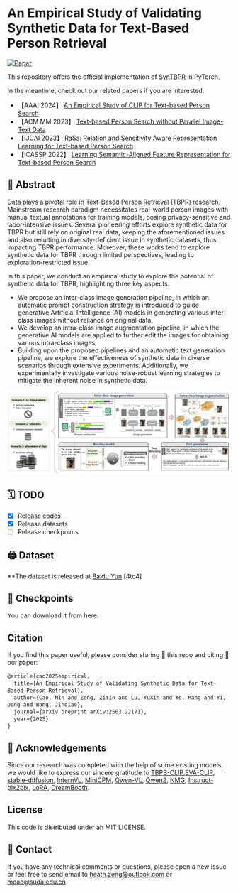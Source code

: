 <div>

# An Empirical Study of Validating Synthetic Data for Text-Based Person Retrieval
[![Paper](http://img.shields.io/badge/Paper-arxiv.2503.22171-FF6B6B.svg)](https://arxiv.org/pdf/2503.22171)
</div>

This repository offers the official implementation of [SynTBPR](https://arxiv.org/pdf/2503.22171) in PyTorch.

In the meantime, check out our related papers if you are interested:
+ 【AAAI 2024】 [An Empirical Study of CLIP for Text-based Person Search](https://arxiv.org/abs/2308.10045)
+ 【ACM MM 2023】 [Text-based Person Search without Parallel Image-Text Data](https://arxiv.org/abs/2305.12964)
+ 【IJCAI 2023】 [RaSa: Relation and Sensitivity Aware Representation Learning for Text-based Person Search](https://arxiv.org/abs/2305.13653)
+ 【ICASSP 2022】 [Learning Semantic-Aligned Feature Representation for Text-based Person Search](https://arxiv.org/abs/2112.06714)

## 📖 Abstract

Data plays a pivotal role in Text-Based Person Retrieval (TBPR) research. Mainstream research paradigm necessitates real-world person images with manual textual annotations for training models, posing privacy-sensitive and labor-intensive issues. Several pioneering efforts explore synthetic data for TBPR but still rely on original real data, keeping the aforementioned issues and also resulting in diversity-deficient issue in synthetic datasets, thus impacting TBPR performance. Moreover, these works tend to explore synthetic data for TBPR through limited perspectives, leading to exploration-restricted issue.

In this paper, we conduct an empirical study to explore the potential of synthetic data for TBPR, highlighting three key aspects.

- We propose an inter-class image generation pipeline, in which an automatic prompt construction strategy is introduced to guide generative Artificial Intelligence (AI) models in generating various inter-class images without reliance on original data. 
- We develop an intra-class image augmentation pipeline, in which the generative AI models are applied to further edit the images for obtaining various intra-class images. 
- Building upon the proposed pipelines and an automatic text generation pipeline, we explore the effectiveness of synthetic data in diverse scenarios through extensive experiments. Additionally, we experimentally investigate various noise-robust learning strategies to mitigate the inherent noise in synthetic data.

<img src="./imgs/method.jpg" alt="method" />

## 🗓️ TODO

- [x] Release codes
- [x] Release datasets
- [ ] Release checkpoints

## 🖨 Dataset

**The dataset is released at [Baidu Yun](https://pan.baidu.com/s/1C0EKLobSIB7h7t-OC7wtvg?pwd=4tc4) [4tc4]

## 💾 Checkpoints

You can download it from here.


## Citation
If you find this paper useful, please consider staring 🌟 this repo and citing 📑 our paper:
```
@article{cao2025empirical,
  title={An Empirical Study of Validating Synthetic Data for Text-Based Person Retrieval},
  author={Cao, Min and Zeng, ZiYin and Lu, YuXin and Ye, Mang and Yi, Dong and Wang, Jinqiao},
  journal={arXiv preprint arXiv:2503.22171},
  year={2025}
}
```

## 🙏 Acknowledgements

Since our research was completed with the help of some existing models, we would like to express our sincere gratitude to [TBPS-CLIP](https://github.com/Flame-Chasers/TBPS-CLIP),[EVA-CLIP](https://github.com/baaivision/EVA/tree/master/EVA-CLIP), [stable-diffusion](https://github.com/CompVis/stable-diffusion), [InternVL](https://github.com/OpenGVLab/InternVL), [MiniCPM](https://github.com/OpenBMB/MiniCPM), [Qwen-VL](https://github.com/QwenLM/Qwen-VL), [Qwen2](https://qwenlm.github.io/blog/qwen2/), [NMG](https://github.com/hansam95/NMG), [Instruct-pix2pix](https://github.com/timothybrooks/instruct-pix2pix), [LoRA](https://github.com/microsoft/LoRA), [DreamBooth](https://github.com/google/dreambooth).

## License
This code is distributed under an MIT LICENSE.


## 📧 Contact

If you have any technical comments or questions, please open a new issue or feel free to send email to heath.zeng@outlook.com or mcao@suda.edu.cn.